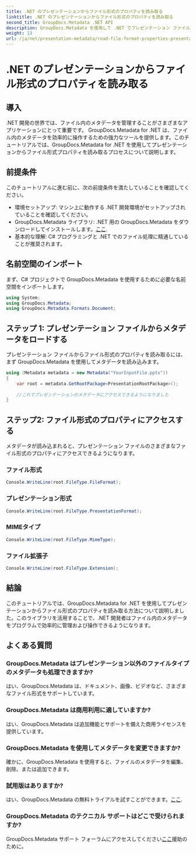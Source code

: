 ```yaml
---
title: .NET のプレゼンテーションからファイル形式のプロパティを読み取る
linktitle: .NET のプレゼンテーションからファイル形式のプロパティを読み取る
second_title: GroupDocs.Metadata .NET API
description: GroupDocs.Metadata を使用して .NET でプレゼンテーション ファイルのプロパティを読み取る方法を学習します。ファイル形式の詳細にプログラムでアクセスします。
weight: 13
url: /ja/net/presentation-metadata/read-file-format-properties-presentations/
---
```


# .NET のプレゼンテーションからファイル形式のプロパティを読み取る

## 導入
.NET 開発の世界では、ファイル内のメタデータを管理することがさまざまなアプリケーションにとって重要です。 GroupDocs.Metadata for .NET は、ファイル内のメタデータを効率的に操作するための強力なツールを提供します。このチュートリアルでは、GroupDocs.Metadata for .NET を使用してプレゼンテーションからファイル形式プロパティを読み取るプロセスについて説明します。
## 前提条件
このチュートリアルに進む前に、次の前提条件を満たしていることを確認してください。
- 環境セットアップ: マシン上に動作する .NET 開発環境がセットアップされていることを確認してください。
-  GroupDocs.Metadata ライブラリ: .NET 用の GroupDocs.Metadata をダウンロードしてインストールします。[ここ](https://releases.groupdocs.com/metadata/net/).
- 基本的な理解: C# プログラミングと .NET でのファイル処理に精通していることが推奨されます。

## 名前空間のインポート
まず、C# プロジェクトで GroupDocs.Metadata を使用するために必要な名前空間をインポートします。
```csharp
using System;
using GroupDocs.Metadata;
using GroupDocs.Metadata.Formats.Document;
```
## ステップ 1: プレゼンテーション ファイルからメタデータをロードする
プレゼンテーション ファイルからファイル形式のプロパティを読み取るには、まず GroupDocs.Metadata を使用してメタデータを読み込みます。
```csharp
using (Metadata metadata = new Metadata("YourInputFile.pptx"))
{
    var root = metadata.GetRootPackage<PresentationRootPackage>();
    
    //これでプレゼンテーションのメタデータにアクセスできるようになりました
}
```
## ステップ2: ファイル形式のプロパティにアクセスする
メタデータが読み込まれると、プレゼンテーション ファイルのさまざまなファイル形式のプロパティにアクセスできるようになります。
### ファイル形式
```csharp
Console.WriteLine(root.FileType.FileFormat);
```
### プレゼンテーション形式
```csharp
Console.WriteLine(root.FileType.PresentationFormat);
```
### MIMEタイプ
```csharp
Console.WriteLine(root.FileType.MimeType);
```
### ファイル拡張子
```csharp
Console.WriteLine(root.FileType.Extension);
```

## 結論
このチュートリアルでは、GroupDocs.Metadata for .NET を使用してプレゼンテーションからファイル形式のプロパティを読み取る方法について説明しました。このライブラリを活用することで、.NET 開発者はファイル内のメタデータをプログラムで効率的に管理および操作できるようになります。

## よくある質問
### GroupDocs.Metadata はプレゼンテーション以外のファイルタイプのメタデータも処理できますか?
はい、GroupDocs.Metadata は、ドキュメント、画像、ビデオなど、さまざまなファイル形式をサポートしています。
### GroupDocs.Metadata は商用利用に適していますか?
はい、GroupDocs.Metadata は追加機能とサポートを備えた商用ライセンスを提供しています。
### GroupDocs.Metadata を使用してメタデータを変更できますか?
確かに、GroupDocs.Metadata を使用すると、ファイルのメタデータを編集、削除、または追加できます。
### 試用版はありますか?
はい、GroupDocs.Metadata の無料トライアルを試すことができます。[ここ](https://releases.groupdocs.com/).
### GroupDocs.Metadata のテクニカル サポートはどこで受けられますか?
 GroupDocs.Metadata サポート フォーラムにアクセスしてください[ここ](https://forum.groupdocs.com/c/metadata/14)援助のために。